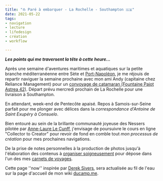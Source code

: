 ```yaml
---
title: "⛵️ Paré à embarquer - La Rochelle - Southampton 🇬🇧" 
date: 2021-05-22
tags:
- navigation
- lecture
- lifedesign
- création 
- workflow

---
```

**_Les points qui me traversent la tête à cette heure..._**

Après une semaine d'aventures maritimes et aquatiques sur la petite branche méditerranéenne entre Sète et [Port-Napoléon](https://www.port-adhoc.com/port-napoleon/), je me réjouis de repartir naviguer la semaine prochaine avec mon ami Andy (capitaine chez Reliance Management) pour un [convoyage de catamaran (Fountaine Pajot Astrea 42)](https://www.bourse-aux-equipiers.com/annonce-33501.html). Départ prévu mercredi prochain de La Rochelle pour une livraison à Southampton. 

En attendant, week-end de Pentecôte apaisé. Repos à Samois-sur-Seine parfait pour me plonger avec délices dans la *correspondance d'Antoine de Saint Exupéry à Consuelo*.

Bien entouré au sein de la brillante communauté joyeuse des Nessers pilotée par [Anne-Laure Le Cunff](https://nesslabs.com), j'envisage de poursuivre le cours en ligne "Collector to Creator" pour revoir de fond en comble tout *mon processus de création* pour mes prochaines navigations. 

De la prise de notes personnelles à la production de photos jusqu'à l'élaboration des contenus à [organiser soigneusement](https://ducamp.me/Johnny.Decimal) pour dépose dans l'un des mes [carnets de voyages](https://ducamp.me/Commonplace_book). 

Cette page ''now'' inspirée par [Derek Sivers](https://ducamp.me/maintenant), sera actualisée au fil de l'eau sur la page d'accueil de mon wiki [ducamp.me](https://ducamp.me/).
